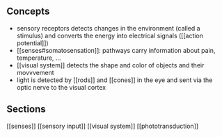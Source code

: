 ## Concepts
- sensory receptors detects changes in the environment (called a stimulus) and converts the energy into electrical signals ([[action potential]])
- [[senses#somatosensation]]: pathways carry information about pain, temperature, ...
- [[visual system]] detects the shape and color of objects and their movvvement
- light is detected by [[rods]] and [[cones]] in the eye and sent via the optic nerve to the visual cortex

## Sections
[[senses]]
[[sensory input]]
[[visual system]]
[[phototransduction]]